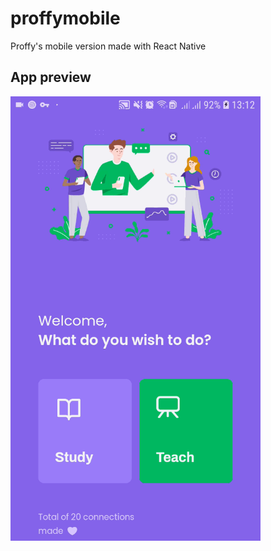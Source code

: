 # proffymobile
Proffy's mobile version made with React Native

## App preview
<img src="https://github.com/jotavcoelho/proffymobile/blob/master/proffymobile.gif?raw=true" width="400">
